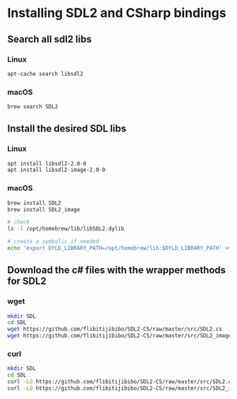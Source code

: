 # Installing SDL2 and CSharp bindings

## Search all sdl2 libs
### Linux
```sh
apt-cache search libsdl2
```
### macOS
```sh
brew search SDL2
```
## Install the desired SDL libs
### Linux
```sh
apt install libsdl2-2.0-0
apt install libsdl2-image-2.0-0
```
### macOS
```sh
brew install SDL2
brew install SDL2_image

# check
ls -l /opt/homebrew/lib/libSDL2.dylib

# create a symbolic if needed
echo 'export DYLD_LIBRARY_PATH=/opt/homebrew/lib:$DYLD_LIBRARY_PATH' >> ~/.zshrc
```
## Download the c# files with the wrapper methods for SDL2
### wget
```sh
mkdir SDL
cd SDL
wget https://github.com/flibitijibibo/SDL2-CS/raw/master/src/SDL2.cs
wget https://github.com/flibitijibibo/SDL2-CS/raw/master/src/SDL2_image.cs
```
### curl
```sh
mkdir SDL
cd SDL
curl -LO https://github.com/flibitijibibo/SDL2-CS/raw/master/src/SDL2.cs
curl -LO https://github.com/flibitijibibo/SDL2-CS/raw/master/src/SDL2_image.cs
```

